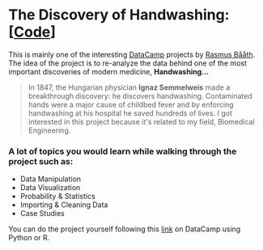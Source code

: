 # The Discovery of Handwashing: [[Code](https://github.com/OmarAlkousa/The-Discovery-of-Handwashing/blob/main/Dr.%20Semmelweis%20and%20the%20Discovery%20of%20Handwashing/notebook.ipynb)]

This is mainly one of the interesting [DataCamp](https://app.datacamp.com/learn) projects by [Rasmus Bååth](https://www.datacamp.com/instructors/rasmus-baath). The idea of the project is to re-analyze the data behind one of the most important discoveries of modern medicine, **Handwashing...**

> In 1847, the Hungarian physician **Ignaz Semmelweis** made a breakthrough discovery: he discovers handwashing. Contaminated hands were a major cause of childbed fever and by enforcing handwashing at his hospital he saved hundreds of lives. I got interested in this project because it's related to my field, Biomedical Engineering.

### A lot of topics you would learn while walking through the project such as:
- Data Manipulation
- Data Visualization
- Probability & Statistics
- Importing & Cleaning Data
- Case Studies

You can do the project yourself following this [link](https://app.datacamp.com/learn/projects/discovery-of-handwashing) on DataCamp using Python or R.
